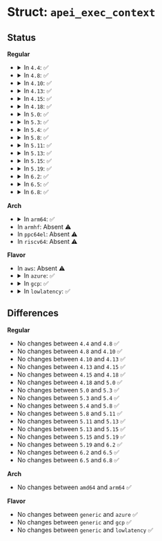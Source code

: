 # Struct: <code>apei_exec_context</code>

## Status
<b>Regular</b>
<ul>
<li>
<details>
<summary>In <code>4.4</code>: ✅</summary>

```c
struct apei_exec_context {
    u32 ip;
    u64 value;
    u64 var1;
    u64 var2;
    u64 src_base;
    u64 dst_base;
    struct apei_exec_ins_type *ins_table;
    u32 instructions;
    struct acpi_whea_header *action_table;
    u32 entries;
};
```
</details>
</li>
<li>
<details>
<summary>In <code>4.8</code>: ✅</summary>

```c
struct apei_exec_context {
    u32 ip;
    u64 value;
    u64 var1;
    u64 var2;
    u64 src_base;
    u64 dst_base;
    struct apei_exec_ins_type *ins_table;
    u32 instructions;
    struct acpi_whea_header *action_table;
    u32 entries;
};
```
</details>
</li>
<li>
<details>
<summary>In <code>4.10</code>: ✅</summary>

```c
struct apei_exec_context {
    u32 ip;
    u64 value;
    u64 var1;
    u64 var2;
    u64 src_base;
    u64 dst_base;
    struct apei_exec_ins_type *ins_table;
    u32 instructions;
    struct acpi_whea_header *action_table;
    u32 entries;
};
```
</details>
</li>
<li>
<details>
<summary>In <code>4.13</code>: ✅</summary>

```c
struct apei_exec_context {
    u32 ip;
    u64 value;
    u64 var1;
    u64 var2;
    u64 src_base;
    u64 dst_base;
    struct apei_exec_ins_type *ins_table;
    u32 instructions;
    struct acpi_whea_header *action_table;
    u32 entries;
};
```
</details>
</li>
<li>
<details>
<summary>In <code>4.15</code>: ✅</summary>

```c
struct apei_exec_context {
    u32 ip;
    u64 value;
    u64 var1;
    u64 var2;
    u64 src_base;
    u64 dst_base;
    struct apei_exec_ins_type *ins_table;
    u32 instructions;
    struct acpi_whea_header *action_table;
    u32 entries;
};
```
</details>
</li>
<li>
<details>
<summary>In <code>4.18</code>: ✅</summary>

```c
struct apei_exec_context {
    u32 ip;
    u64 value;
    u64 var1;
    u64 var2;
    u64 src_base;
    u64 dst_base;
    struct apei_exec_ins_type *ins_table;
    u32 instructions;
    struct acpi_whea_header *action_table;
    u32 entries;
};
```
</details>
</li>
<li>
<details>
<summary>In <code>5.0</code>: ✅</summary>

```c
struct apei_exec_context {
    u32 ip;
    u64 value;
    u64 var1;
    u64 var2;
    u64 src_base;
    u64 dst_base;
    struct apei_exec_ins_type *ins_table;
    u32 instructions;
    struct acpi_whea_header *action_table;
    u32 entries;
};
```
</details>
</li>
<li>
<details>
<summary>In <code>5.3</code>: ✅</summary>

```c
struct apei_exec_context {
    u32 ip;
    u64 value;
    u64 var1;
    u64 var2;
    u64 src_base;
    u64 dst_base;
    struct apei_exec_ins_type *ins_table;
    u32 instructions;
    struct acpi_whea_header *action_table;
    u32 entries;
};
```
</details>
</li>
<li>
<details>
<summary>In <code>5.4</code>: ✅</summary>

```c
struct apei_exec_context {
    u32 ip;
    u64 value;
    u64 var1;
    u64 var2;
    u64 src_base;
    u64 dst_base;
    struct apei_exec_ins_type *ins_table;
    u32 instructions;
    struct acpi_whea_header *action_table;
    u32 entries;
};
```
</details>
</li>
<li>
<details>
<summary>In <code>5.8</code>: ✅</summary>

```c
struct apei_exec_context {
    u32 ip;
    u64 value;
    u64 var1;
    u64 var2;
    u64 src_base;
    u64 dst_base;
    struct apei_exec_ins_type *ins_table;
    u32 instructions;
    struct acpi_whea_header *action_table;
    u32 entries;
};
```
</details>
</li>
<li>
<details>
<summary>In <code>5.11</code>: ✅</summary>

```c
struct apei_exec_context {
    u32 ip;
    u64 value;
    u64 var1;
    u64 var2;
    u64 src_base;
    u64 dst_base;
    struct apei_exec_ins_type *ins_table;
    u32 instructions;
    struct acpi_whea_header *action_table;
    u32 entries;
};
```
</details>
</li>
<li>
<details>
<summary>In <code>5.13</code>: ✅</summary>

```c
struct apei_exec_context {
    u32 ip;
    u64 value;
    u64 var1;
    u64 var2;
    u64 src_base;
    u64 dst_base;
    struct apei_exec_ins_type *ins_table;
    u32 instructions;
    struct acpi_whea_header *action_table;
    u32 entries;
};
```
</details>
</li>
<li>
<details>
<summary>In <code>5.15</code>: ✅</summary>

```c
struct apei_exec_context {
    u32 ip;
    u64 value;
    u64 var1;
    u64 var2;
    u64 src_base;
    u64 dst_base;
    struct apei_exec_ins_type *ins_table;
    u32 instructions;
    struct acpi_whea_header *action_table;
    u32 entries;
};
```
</details>
</li>
<li>
<details>
<summary>In <code>5.19</code>: ✅</summary>

```c
struct apei_exec_context {
    u32 ip;
    u64 value;
    u64 var1;
    u64 var2;
    u64 src_base;
    u64 dst_base;
    struct apei_exec_ins_type *ins_table;
    u32 instructions;
    struct acpi_whea_header *action_table;
    u32 entries;
};
```
</details>
</li>
<li>
<details>
<summary>In <code>6.2</code>: ✅</summary>

```c
struct apei_exec_context {
    u32 ip;
    u64 value;
    u64 var1;
    u64 var2;
    u64 src_base;
    u64 dst_base;
    struct apei_exec_ins_type *ins_table;
    u32 instructions;
    struct acpi_whea_header *action_table;
    u32 entries;
};
```
</details>
</li>
<li>
<details>
<summary>In <code>6.5</code>: ✅</summary>

```c
struct apei_exec_context {
    u32 ip;
    u64 value;
    u64 var1;
    u64 var2;
    u64 src_base;
    u64 dst_base;
    struct apei_exec_ins_type *ins_table;
    u32 instructions;
    struct acpi_whea_header *action_table;
    u32 entries;
};
```
</details>
</li>
<li>
<details>
<summary>In <code>6.8</code>: ✅</summary>

```c
struct apei_exec_context {
    u32 ip;
    u64 value;
    u64 var1;
    u64 var2;
    u64 src_base;
    u64 dst_base;
    struct apei_exec_ins_type *ins_table;
    u32 instructions;
    struct acpi_whea_header *action_table;
    u32 entries;
};
```
</details>
</li>
</ul>
<b>Arch</b>
<ul>
<li>
<details>
<summary>In <code>arm64</code>: ✅</summary>

```c
struct apei_exec_context {
    u32 ip;
    u64 value;
    u64 var1;
    u64 var2;
    u64 src_base;
    u64 dst_base;
    struct apei_exec_ins_type *ins_table;
    u32 instructions;
    struct acpi_whea_header *action_table;
    u32 entries;
};
```
</details>
</li>
<li>
In <code>armhf</code>: Absent ⚠️
</li>
<li>
In <code>ppc64el</code>: Absent ⚠️
</li>
<li>
In <code>riscv64</code>: Absent ⚠️
</li>
</ul>
<b>Flavor</b>
<ul>
<li>
In <code>aws</code>: Absent ⚠️
</li>
<li>
<details>
<summary>In <code>azure</code>: ✅</summary>

```c
struct apei_exec_context {
    u32 ip;
    u64 value;
    u64 var1;
    u64 var2;
    u64 src_base;
    u64 dst_base;
    struct apei_exec_ins_type *ins_table;
    u32 instructions;
    struct acpi_whea_header *action_table;
    u32 entries;
};
```
</details>
</li>
<li>
<details>
<summary>In <code>gcp</code>: ✅</summary>

```c
struct apei_exec_context {
    u32 ip;
    u64 value;
    u64 var1;
    u64 var2;
    u64 src_base;
    u64 dst_base;
    struct apei_exec_ins_type *ins_table;
    u32 instructions;
    struct acpi_whea_header *action_table;
    u32 entries;
};
```
</details>
</li>
<li>
<details>
<summary>In <code>lowlatency</code>: ✅</summary>

```c
struct apei_exec_context {
    u32 ip;
    u64 value;
    u64 var1;
    u64 var2;
    u64 src_base;
    u64 dst_base;
    struct apei_exec_ins_type *ins_table;
    u32 instructions;
    struct acpi_whea_header *action_table;
    u32 entries;
};
```
</details>
</li>
</ul>

## Differences
<b>Regular</b>
<ul>
<li>
No changes between <code>4.4</code> and <code>4.8</code> ✅
</li>
<li>
No changes between <code>4.8</code> and <code>4.10</code> ✅
</li>
<li>
No changes between <code>4.10</code> and <code>4.13</code> ✅
</li>
<li>
No changes between <code>4.13</code> and <code>4.15</code> ✅
</li>
<li>
No changes between <code>4.15</code> and <code>4.18</code> ✅
</li>
<li>
No changes between <code>4.18</code> and <code>5.0</code> ✅
</li>
<li>
No changes between <code>5.0</code> and <code>5.3</code> ✅
</li>
<li>
No changes between <code>5.3</code> and <code>5.4</code> ✅
</li>
<li>
No changes between <code>5.4</code> and <code>5.8</code> ✅
</li>
<li>
No changes between <code>5.8</code> and <code>5.11</code> ✅
</li>
<li>
No changes between <code>5.11</code> and <code>5.13</code> ✅
</li>
<li>
No changes between <code>5.13</code> and <code>5.15</code> ✅
</li>
<li>
No changes between <code>5.15</code> and <code>5.19</code> ✅
</li>
<li>
No changes between <code>5.19</code> and <code>6.2</code> ✅
</li>
<li>
No changes between <code>6.2</code> and <code>6.5</code> ✅
</li>
<li>
No changes between <code>6.5</code> and <code>6.8</code> ✅
</li>
</ul>
<b>Arch</b>
<ul>
<li>
No changes between <code>amd64</code> and <code>arm64</code> ✅
</li>
</ul>
<b>Flavor</b>
<ul>
<li>
No changes between <code>generic</code> and <code>azure</code> ✅
</li>
<li>
No changes between <code>generic</code> and <code>gcp</code> ✅
</li>
<li>
No changes between <code>generic</code> and <code>lowlatency</code> ✅
</li>
</ul>

